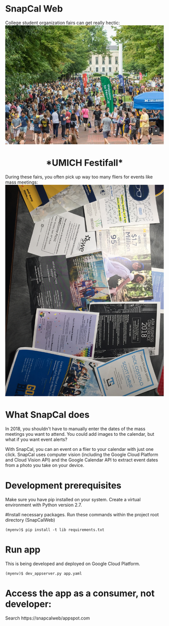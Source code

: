 # SnapCal Web
College student organization fairs can get really hectic:
![alt text][festifall]

[festifall]: https://github.com/rguan72/SnapCal/blob/master/md_images/festifall.jpg
<h1 align="center">*UMICH Festifall*</h4>

During these fairs, you often pick up way too many fliers for events like mass meetings:
![alt text][fliers]

[fliers]: https://github.com/rguan72/SnapCal/blob/master/md_images/IMG_0779.JPG

# What SnapCal does
In 2018, you shouldn't have to manually enter the dates of the mass meetings you want to attend. You could add images to the calendar, but what if you want event alerts?

With SnapCal, you can an event on a flier to your calendar with just one click. SnapCal uses computer vision (including the Google Cloud Platform and Cloud Vision API) and the Google Calendar API to extract event dates from a photo you take on your device.

# Development prerequisites
Make sure you have pip installed on your system.
Create a virtual environment with Python version 2.7.


#Install necessary packages.
Run these commands within the project root directory (SnapCalWeb)
```
(myenv)$ pip install -t lib requirements.txt
```
# Run app
This is being developed and deployed on Google Cloud Platform.
```
(myenv)$ dev_appserver.py app.yaml
```
# Access the app as a consumer, not developer:
Search https://snapcalweb/appspot.com
